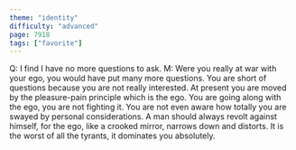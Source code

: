 ```yaml
---
theme: "identity"
difficulty: "advanced"
page: 7918
tags: ["favorite"]
---
```


Q: I find I have no more questions to ask. M: Were you really at war with your ego, you would have put many more questions. You are short of questions because you are not really interested. At present you are moved by the pleasure-pain principle which is the ego. You are going along with the ego, you are not fighting it. You are not even aware how totally you are swayed by personal considerations. A man should always revolt against himself, for the ego, like a crooked mirror, narrows down and distorts. It is the worst of all the tyrants, it dominates you absolutely.